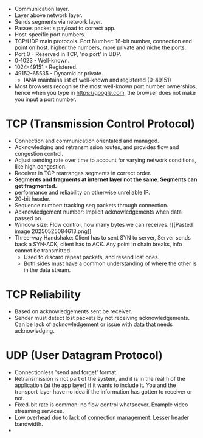 - Communication layer.
- Layer above network layer.
- Sends segments via network layer.
- Passes packet's payload to correct app.
- Host-specific port numbers.
- TCP/UDP main protocols.
Port Number: 16-bit number, connection end point on host. higher the numbers, more private and niche the ports:
- Port 0 - Reserved in TCP, 'no port' in UDP.
- 0-1023 - Well-known.
- 1024-49151 - Registered.
- 49152-65535 - Dynamic or private.
	- IANA maintains list of well-known and registered (0-49151)
- Most browsers recognise the most well-known port number ownerships, hence when you type in https://google.com, the browser does not make you input a port number.
# TCP (Transmission Control Protocol)
- Connection and communication orientated and managed.
- Acknowledging and retransmission routes, and provides flow and congestion control. 
- Adjust sending rate over time to account for varying network conditions, like high congestion.
- Receiver in TCP rearranges segments in correct order.
- **Segments and fragments at internet layer not the same. Segments can get fragmented.**
- performance and reliability on otherwise unreliable IP.
- 20-bit header.
- Sequence number: tracking seq packets through connection.
- Acknowledgement number: Implicit acknowledgements when data passed on.
- Window size: Flow control, how many bytes we can receives.
![[Pasted image 20250525084613.png]]
- Three-way Handshake: Client has to sent SYN to server, Server sends back a SYN-ACK, client has to ACK. Any point in chain breaks, info cannot be transmitted.
	- Used to discard repeat packets, and resend lost ones.
	- Both sides must have a common understanding of where the other is in the data stream.
# TCP Reliability
- Based on acknowledgements sent be receiver.
- Sender must detect lost packets by not receiving acknowledgements. Can be lack of acknowledgement or issue with data that needs acknowledging.
# UDP (User Datagram Protocol)
- Connectionless 'send and forget' format.
- Retransmission is not part of the system, and it is in the realm of the application (at the app layer) if it wants to include it. You and the transport layer have no idea if the information has gotten to receiver or not.
- Fixed-bit rate is common: no flow control whatsoever. Example video streaming services.
- Low overhead due to lack of connection management. Lesser header bandwidth.
- 



